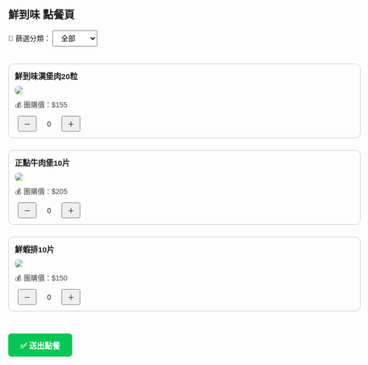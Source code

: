 <!DOCTYPE html>
<html lang="zh-Hant">
<head>
  <meta charset="UTF-8" />
  <title>鮮到味 點餐頁</title>
  <style>
    body {
      font-family: sans-serif;
      padding: 20px;
      max-width: 700px;
      margin: auto;
    }
    .item {
      margin-bottom: 24px;
      padding: 12px;
      border: 1px solid #ccc;
      border-radius: 10px;
    }
    .item img {
      max-width: 100%;
      border-radius: 6px;
      margin: 10px 0;
    }
    .name {
      font-weight: bold;
      font-size: 1.1em;
    }
    .price {
      color: #444;
      margin-bottom: 8px;
    }
    button {
      padding: 4px 10px;
      margin: 0 6px;
    }
    .qty {
      display: inline-block;
      width: 30px;
      text-align: center;
    }
    #lineBtn {
      display: inline-block;
      margin-top: 20px;
      background: #06c755;
      color: white;
      padding: 12px 24px;
      text-decoration: none;
      border-radius: 6px;
      font-weight: bold;
      font-size: 1.1em;
    }
    select {
      margin-bottom: 20px;
      padding: 6px 12px;
      font-size: 1em;
    }
  </style>
</head>
<body>
  <h2>鮮到味 點餐頁</h2>

  <!-- 分類下拉選單 -->
  <label for="filter">📂 篩選分類：</label>
  <select id="filter" onchange="filterItems()">
    <option value="all">全部</option>
    <option value="豬肉">🐷 豬肉</option>
    <option value="海鮮">🦐 海鮮</option>
  </select>

  <!-- 商品清單（加上 data-category 屬性） -->
  <div class="item" data-category="豬肉">
    <div class="name">鮮到味漢堡肉20粒</div>
    <img src="https://drive.google.com/uc?export=view&id=1vo2WVLHm1wv4pUuqu2FabZ2HUiZvX_Qz" />
    <div class="price">💰 團購價：$155</div>
    <button onclick="changeQty('鮮到味漢堡肉20粒', -1)">－</button>
    <span class="qty" id="qty-鮮到味漢堡肉20粒">0</span>
    <button onclick="changeQty('鮮到味漢堡肉20粒', 1)">＋</button>
  </div>

  <div class="item" data-category="豬肉">
    <div class="name">正點牛肉堡10片</div>
    <img src="https://drive.google.com/uc?export=view&id=1xvT4WZvi9szVVOBHZIM_tlGk1ZTo7CKr" />
    <div class="price">💰 團購價：$205</div>
    <button onclick="changeQty('正點牛肉堡10片', -1)">－</button>
    <span class="qty" id="qty-正點牛肉堡10片">0</span>
    <button onclick="changeQty('正點牛肉堡10片', 1)">＋</button>
  </div>

  <div class="item" data-category="海鮮">
    <div class="name">鮮蝦排10片</div>
    <img src="https://drive.google.com/uc?export=view&id=1s068nkEHIfJ3LT7KiaLQTqVLVDGUYHJe" />
    <div class="price">💰 團購價：$150</div>
    <button onclick="changeQty('鮮蝦排10片', -1)">－</button>
    <span class="qty" id="qty-鮮蝦排10片">0</span>
    <button onclick="changeQty('鮮蝦排10片', 1)">＋</button>
  </div>

  <!-- 更多商品照這樣複製，分類只要改 data-category 即可 -->

  <a id="lineBtn" target="_blank" onclick="scrollToTop()">✅ 送出點餐</a>

  <script>
    const cart = {
      '鮮到味漢堡肉20粒': 0,
      '正點牛肉堡10片': 0,
      '鮮蝦排10片': 0
    };

    function changeQty(name, delta) {
      cart[name] = Math.max(0, cart[name] + delta);
      document.getElementById('qty-' + name).textContent = cart[name];
      updateLineLink();
    }

    function updateLineLink() {
      let msg = '📦 鮮到味 訂單\n';
      for (const [item, qty] of Object.entries(cart)) {
        if (qty > 0) {
          msg += `🐾 ${item} x${qty}\n`;
        }
      }
      if (msg === '📦 鮮到味 訂單\n') {
        msg = '您尚未選擇任何品項喔～';
      }
      const encodedMsg = encodeURIComponent(msg);
      const lineUrl = `https://line.me/R/oaMessage/@567ncwhd/?text=${encodedMsg}`;
      document.getElementById('lineBtn').href = lineUrl;
    }

    function filterItems() {
      const selected = document.getElementById('filter').value;
      const items = document.querySelectorAll('.item');
      items.forEach(item => {
        const category = item.getAttribute('data-category');
        item.style.display = (selected === 'all' || category === selected) ? 'block' : 'none';
      });
    }

    function scrollToTop() {
      setTimeout(() => window.scrollTo({ top: 0, behavior: 'smooth' }), 500);
    }

    updateLineLink();
  </script>
</body>
</html>
